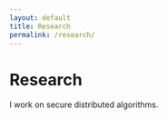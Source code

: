 ```yaml
---
layout: default
title: Research
permalink: /research/
---
```


# Research

I work on secure distributed algorithms.
